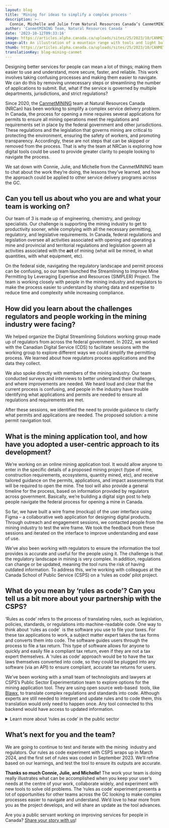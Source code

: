 ```yaml
---
layout: blog
title: 'Mining for ideas to simplify a complex process '
description: >-
  Connie, Michelle and Julie from Natural Resources Canada’s CanmetMINING team talk about how they’re experimenting with rules as code to help simplify the mining application process.
author: 'CanmetMINING Team, Natural Resources Canada '
date: '2023-10-12T09:33:16'
image: https://articles.alpha.canada.ca/uploads/sites/25/2023/10/CANMET_Mining_Blog_Blog_Post.png
image-alt: An illustration of a mountain range with tools and light bulbs in the foreground, to represent new ideas.
thumb: https://articles.alpha.canada.ca/uploads/sites/25/2023/10/CANMET_Mining_Blog_Blog_Post.png
translationKey: blog-mining-canmet
---
```


<p>Designing better services for people can mean a lot of things; making them easier to use and understand, more secure, faster, and reliable. This work&nbsp; involves taking confusing processes and making them easier to navigate. We can do this by removing unnecessary steps or streamlining the number of applications to submit. But, what if the service is governed by multiple departments, jurisdictions, and strict regulations?</p>



<p>Since 2020, the <a href="https://natural-resources.canada.ca/our-natural-resources/minerals-mining/mining-research-and-innovation-canmetmining/25099" target="_blank" rel="noreferrer noopener">CanmetMINING</a> team at Natural Resources Canada (NRCan) has been working to simplify a complex service delivery problem. In Canada, the process for opening a mine requires several applications for permits to ensure all mining operations meet the regulations and requirements set in place by the federal government and other jurisdictions. These regulations and the legislation that governs mining are critical to protecting the environment, ensuring the safety of workers, and promoting transparency. Accordingly, these are not steps that can be skipped or removed from the process. That is why the team at NRCan is exploring how digital tools could be used to provide greater clarity to people looking to navigate the process.&nbsp;</p>



<p>We sat down with Connie, Julie, and Michelle from the CanmetMINING team to chat about the work they’re doing, the lessons they’ve learned, and how the approach could be applied to other service delivery programs across the GC.&nbsp;</p>



<h2 class="wp-block-heading" id="h-can-you-tell-us-about-who-you-are-and-what-your-team-is-working-on">Can you tell us about who you are and what your team is working on?</h2>



<p>Our team of 3 is made up of engineering, chemistry, and geology specialists. Our challenge is supporting the mining industry to get to productivity sooner, while complying with all the necessary permitting, regulatory, and legislative requirements. In Canada, federal regulations and legislation oversee all activities associated with opening and operating a mine and provincial and territorial regulations and legislation govern all activities associated with the <strong>act</strong> of mining (what will be mined, in what quantities, with what equipment, etc).</p>



<p>On the federal side, navigating the regulatory landscape and permit process can be confusing, so our team launched the Streamlining to Improve Mine Permitting by Leveraging Expertise and Resources (SIMPLER) Project. The team is working closely with people in the mining industry and regulators to make the process easier to understand by sharing data and expertise to reduce time and complexity while increasing compliance.&nbsp;&nbsp;</p>



<h2 class="wp-block-heading">How did you learn about the challenges regulators and people working in the mining industry were facing?</h2>



<p>We helped organize the Digital Streamlining Solutions working group made up of regulators from across the federal government. In 2022, we worked with the Canadian Digital Service (CDS) to facilitate sessions with the working group to explore different ways we could simplify the permitting process. We learned about how regulators process applications and the data they collect.</p>



<p>We also spoke directly with members of the mining industry. Our team conducted surveys and interviews to better understand their challenges, and where improvements are needed. We heard loud and clear that the current process is confusing, and people in the industry have trouble identifying what applications and permits are needed to ensure all regulations and requirements are met.</p>



<p>After these sessions, we identified the need to provide guidance to clarify what permits and applications are needed. The proposed solution: a mine permit navigation tool.&nbsp;</p>



<h2 class="wp-block-heading">What is the mining application tool, and how have you adopted a user-centric approach to its development?&nbsp;</h2>



<p>We’re working on an online mining application tool. It would allow anyone to enter in the specific details of a proposed mining project (type of mine, construction requirements, ecosystems, quantity mined, etc), and receive tailored guidance on the permits, applications, and impact assessments that will be required to open the mine. The tool will also provide a general timeline for the process, based on information provided by regulators across government. Basically, we’re building a digital sign post to help people navigate the federal process for opening a mine in Canada.&nbsp;</p>



<p>So far, we have built a wire frame (mockup) of the user interface using Figma &#8211; a collaborative web application for designing digital products. Through outreach and engagement sessions, we contacted people from the mining industry to test the wire frame. We took the feedback from these sessions and iterated on the interface to improve understanding and ease of use.</p>



<p>We’ve also been working with regulators to ensure the information the tool provides is accurate and useful for the people using it. The challenge is that the regulatory landscape in mining is very complex. In addition, regulations can change or be updated, meaning the tool runs the risk of having outdated information. To address this, we’re working with colleagues at the Canada School of Public Service (CSPS) on a ‘rules as code’ pilot project.&nbsp;</p>



<h2 class="wp-block-heading">What do you mean by ‘rules as code’? Can you tell us a bit more about your partnership with the CSPS?&nbsp;</h2>



<p>‘Rules as code’ refers to the process of translating rules, such as legislation, policies, standards, or regulations into machine-readable code. One way to think about ‘rules as code’&nbsp; is the software you use to file your taxes. For these tax applications to work, a subject matter expert takes the tax forms and converts them into code. The software guides users through the process to file a tax return. This type of software allows for anyone to quickly and easily file a compliant tax return, even if they are not a tax expert themselves. A ‘rules as code’ approach would be to have the tax laws themselves converted into code, so they could be plugged into any software (via an API) to ensure compliant, accurate tax returns for users.&nbsp;&nbsp;</p>



<p>We’ve been working with a small team of technologists and lawyers at CSPS’s Public Sector Experimentation team to explore options for the mining application tool. They are using open source web-based&nbsp; tools, like <a href="https://www.blawx.com/" target="_blank" rel="noreferrer noopener">Blawx</a>, to translate complex regulations and standards into code. Although experts are still needed to interpret and update rules and to code them, this translation would only need to happen once. Any tool connected to this backend would have access to updated information.</p>



<details class="wp-block-cds-snc-accordion"><summary>Learn more about ‘rules as code’ in the public sector</summary>
<p>The CSPS has been working with partners across the federal government to develop rules that are machine consumable. Here are a couple helpful videos that explain the concept, based on learning from their initial pilot projects:</p>



<ul>
<li>​​<a href="https://www.youtube.com/watch?v=uaFcM-jQxaM" target="_blank" rel="noreferrer noopener">Part 1: Rules as code</a> (Part 1- CSPS)</li>



<li><a href="https://www.youtube.com/watch?v=6qS31pHvwKE" target="_blank" rel="noreferrer noopener">Part 2: Rules as code</a> (Part 2- CSPS)&nbsp;</li>
</ul>



<p>The CSPS in collaboration with the Community of Federal Regulators, the Labour Program and the Department of Justice are making rules that are machine consumable. The CSPS’s Public Sector Experimentation team hopes to work with regulators and legislators across the federal government in the use of rules as code to ensure policies, legislation, standards, and regulations are easier to understand, interpret and apply. To learn more about the work this team is doing, or to discuss how rules as code might be applied to your service delivery program, reach out to <a href="mailto:incubate-incuber@csps-efpc.gc.ca">incubate-incuber@csps-efpc.gc.ca</a>.</p>
</details>



<h2 class="wp-block-heading">What’s next for you and the team?&nbsp;</h2>



<p>We are going to continue to test and iterate with the mining&nbsp; industry and regulators. Our rules as code experiment with CSPS wraps up in March 2024, and the first set of rules was coded in September 2023. We’ll refine based on our learnings, and test the tool to ensure its outputs are accurate.</p>



<p><strong>Thanks so much Connie, Julie, and Michelle!</strong> The work your team is doing really illustrates what can be accomplished when you keep your user’s needs at the centre of your work, collaborate widely, and experiment with new tools to solve old problems. The ‘rules as code’ experiment presents a lot of opportunities for other teams across the GC looking to make complex processes easier to navigate and understand. We’d love to hear more from you as the project develops, and will share an update as the tool advances.&nbsp;</p>



<p>Are you a public servant working on improving services for people in Canada? <a href="mailto:cds-snc@tbs-sct.gc.ca" target="_blank" rel="noreferrer noopener">Share your story with us</a>!</p>

